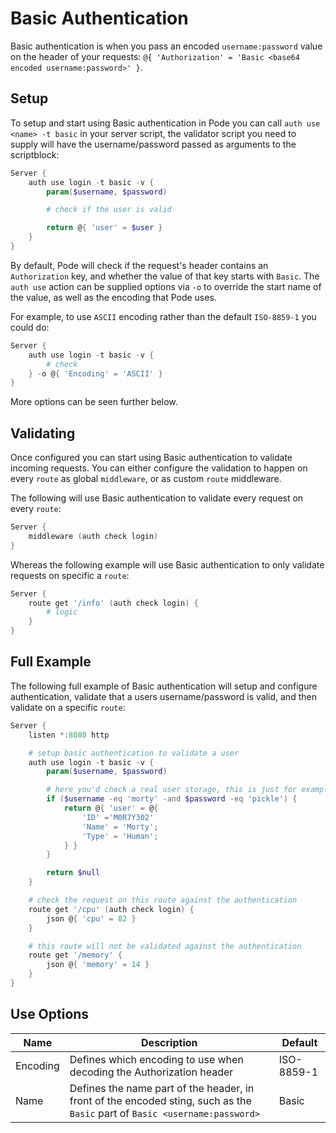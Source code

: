 # Basic Authentication

Basic authentication is when you pass an encoded `username:password` value on the header of your requests: `@{ 'Authorization' = 'Basic <base64 encoded username:password>' }`.

## Setup

To setup and start using Basic authentication in Pode you can call `auth use <name> -t basic` in your server script, the validator script you need to supply will have the username/password passed as arguments to the scriptblock:

```powershell
Server {
    auth use login -t basic -v {
        param($username, $password)

        # check if the user is valid

        return @{ 'user' = $user }
    }
}
```

By default, Pode will check if the request's header contains an `Authorization` key, and whether the value of that key starts with `Basic`. The `auth use` action can be supplied options via `-o` to override the start name of the value, as well as the encoding that Pode uses.

For example, to use `ASCII` encoding rather than the default `ISO-8859-1` you could do:

```powershell
Server {
    auth use login -t basic -v {
        # check
    } -o @{ 'Encoding' = 'ASCII' }
}
```

More options can be seen further below.

## Validating

Once configured you can start using Basic authentication to validate incoming requests. You can either configure the validation to happen on every `route` as global `middleware`, or as custom `route` middleware.

The following will use Basic authentication to validate every request on every `route`:

```powershell
Server {
    middleware (auth check login)
}
```

Whereas the following example will use Basic authentication to only validate requests on specific a `route`:

```powershell
Server {
    route get '/info' (auth check login) {
        # logic
    }
}
```

## Full Example

The following full example of Basic authentication will setup and configure authentication, validate that a users username/password is valid, and then validate on a specific `route`:

```powershell
Server {
    listen *:8080 http

    # setup basic authentication to validate a user
    auth use login -t basic -v {
        param($username, $password)

        # here you'd check a real user storage, this is just for example
        if ($username -eq 'morty' -and $password -eq 'pickle') {
            return @{ 'user' = @{
                'ID' ='M0R7Y302'
                'Name' = 'Morty';
                'Type' = 'Human';
            } }
        }

        return $null
    }

    # check the request on this route against the authentication
    route get '/cpu' (auth check login) {
        json @{ 'cpu' = 82 }
    }

    # this route will not be validated against the authentication
    route get '/memory' {
        json @{ 'memory' = 14 }
    }
}
```

## Use Options

| Name | Description | Default |
| ---- | ----------- | ------- |
| Encoding | Defines which encoding to use when decoding the Authorization header | ISO-8859-1 |
| Name | Defines the name part of the header, in front of the encoded sting, such as the `Basic` part of `Basic <username:password>` | Basic |